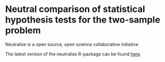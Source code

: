 # Neutral comparison of statistical hypothesis tests for the two-sample problem

Neutralise is a open source, open science collaborative initiative 

The latest version of the neutralise R-package can be found [here](R-package).
